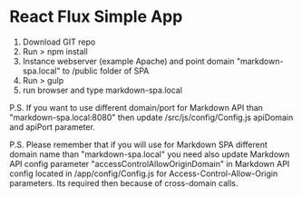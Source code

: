 # React Flux Simple App

1. Download GIT repo
2. Run > npm install
3. Instance webserver (example Apache) and point domain "markdown-spa.local" to /public folder of SPA
4. Run > gulp
5. run browser and type markdown-spa.local

P.S. If you want to use different domain/port for Markdown API than "markdown-spa.local:8080"
     then update /src/js/config/Config.js apiDomain and apiPort parameter.

P.S. Please remember that if you will use for Markdown SPA different domain name than "markdown-spa.local"
     you need also update Markdown API config parameter "accessControlAllowOriginDomain" in Markdown API
     config located in /app/config/Config.js for Access-Control-Allow-Origin parameters.
     Its required then because of cross-domain calls.